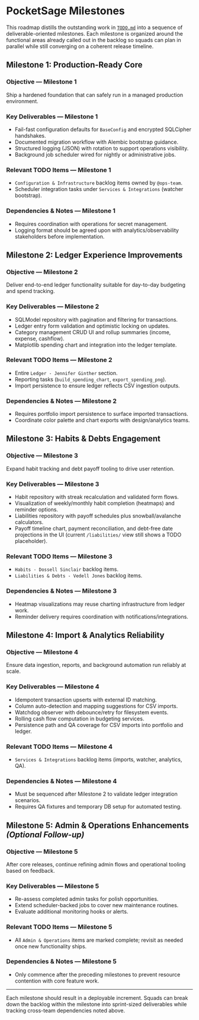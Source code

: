 # PocketSage Milestones

This roadmap distills the outstanding work in [`TODO.md`](../TODO.md) into a sequence of deliverable-oriented milestones. Each milestone is organized around the functional areas already called out in the backlog so squads can plan in parallel while still converging on a coherent release timeline.

## Milestone 1: Production-Ready Core

### Objective — Milestone 1

Ship a hardened foundation that can safely run in a managed production environment.

### Key Deliverables — Milestone 1

- Fail-fast configuration defaults for `BaseConfig` and encrypted SQLCipher handshakes.
- Documented migration workflow with Alembic bootstrap guidance.
- Structured logging (JSON) with rotation to support operations visibility.
- Background job scheduler wired for nightly or administrative jobs.

### Relevant TODO Items — Milestone 1

- `Configuration & Infrastructure` backlog items owned by `@ops-team`.
- Scheduler integration tasks under `Services & Integrations` (watcher bootstrap).

### Dependencies & Notes — Milestone 1

- Requires coordination with operations for secret management.
- Logging format should be agreed upon with analytics/observability stakeholders before implementation.

## Milestone 2: Ledger Experience Improvements

### Objective — Milestone 2

Deliver end-to-end ledger functionality suitable for day-to-day budgeting and spend tracking.

### Key Deliverables — Milestone 2

- SQLModel repository with pagination and filtering for transactions.
- Ledger entry form validation and optimistic locking on updates.
- Category management CRUD UI and rollup summaries (income, expense, cashflow).
- Matplotlib spending chart and integration into the ledger template.

### Relevant TODO Items — Milestone 2

- Entire `Ledger - Jennifer Ginther` section.
- Reporting tasks (`build_spending_chart`, `export_spending_png`).
- Import persistence to ensure ledger reflects CSV ingestion outputs.

### Dependencies & Notes — Milestone 2

- Requires portfolio import persistence to surface imported transactions.
- Coordinate color palette and chart exports with design/analytics teams.

## Milestone 3: Habits & Debts Engagement

### Objective — Milestone 3

Expand habit tracking and debt payoff tooling to drive user retention.

### Key Deliverables — Milestone 3

- Habit repository with streak recalculation and validated form flows.
- Visualization of weekly/monthly habit completion (heatmaps) and reminder options.
- Liabilities repository with payoff schedules plus snowball/avalanche calculators.
- Payoff timeline chart, payment reconciliation, and debt-free date projections in the UI (current `/liabilities/` view still shows a TODO placeholder).

### Relevant TODO Items — Milestone 3

- `Habits - Dossell Sinclair` backlog items.
- `Liabilities & Debts - Vedell Jones` backlog items.

### Dependencies & Notes — Milestone 3

- Heatmap visualizations may reuse charting infrastructure from ledger work.
- Reminder delivery requires coordination with notifications/integrations.

## Milestone 4: Import & Analytics Reliability

### Objective — Milestone 4

Ensure data ingestion, reports, and background automation run reliably at scale.

### Key Deliverables — Milestone 4

- Idempotent transaction upserts with external ID matching.
- Column auto-detection and mapping suggestions for CSV imports.
- Watchdog observer with debounce/retry for filesystem events.
- Rolling cash flow computation in budgeting services.
- Persistence path and QA coverage for CSV imports into portfolio and ledger.

### Relevant TODO Items — Milestone 4

- `Services & Integrations` backlog items (imports, watcher, analytics, QA).

### Dependencies & Notes — Milestone 4

- Must be sequenced after Milestone 2 to validate ledger integration scenarios.
- Requires QA fixtures and temporary DB setup for automated testing.

## Milestone 5: Admin & Operations Enhancements *(Optional Follow-up)*

### Objective — Milestone 5

After core releases, continue refining admin flows and operational tooling based on feedback.

### Key Deliverables — Milestone 5

- Re-assess completed admin tasks for polish opportunities.
- Extend scheduler-backed jobs to cover new maintenance routines.
- Evaluate additional monitoring hooks or alerts.

### Relevant TODO Items — Milestone 5

- All `Admin & Operations` items are marked complete; revisit as needed once new functionality ships.

### Dependencies & Notes — Milestone 5

- Only commence after the preceding milestones to prevent resource contention with core feature work.

---

Each milestone should result in a deployable increment. Squads can break down the backlog within the milestone into sprint-sized deliverables while tracking cross-team dependencies noted above.
